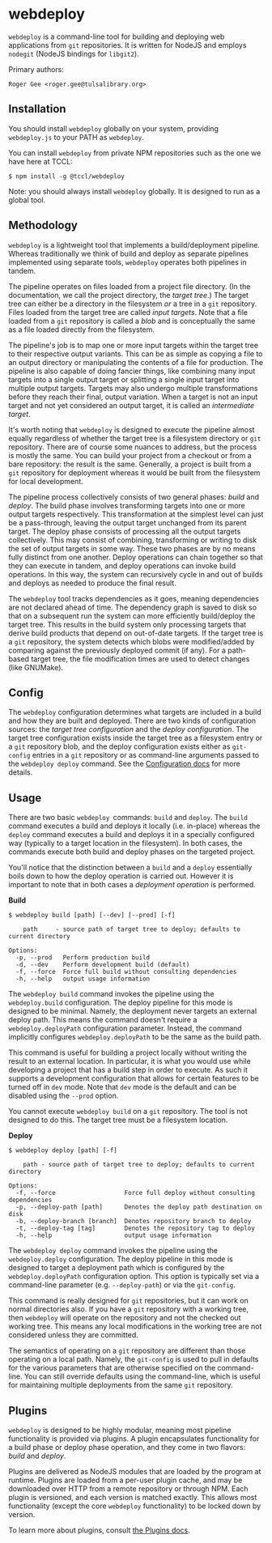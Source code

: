 # webdeploy

`webdeploy` is a command-line tool for building and deploying web applications from `git` repositories. It is written for NodeJS and employs `nodegit` (NodeJS bindings for `libgit2`).

Primary authors:

	Roger Gee <roger.gee@tulsalibrary.org>

## Installation

You should install `webdeploy` globally on your system, providing `webdeploy.js` to your PATH as `webdeploy`.

You can install `webdeploy` from private NPM repositories such as the one we have here at TCCL:

	$ npm install -g @tccl/webdeploy

Note: you should always install `webdeploy` globally. It is designed to run as a global tool.

## Methodology

`webdeploy` is a lightweight tool that implements a build/deployment pipeline. Whereas traditionally we think of build and deploy as separate pipelines implemented using separate tools, `webdeploy` operates both pipelines in tandem.

The pipeline operates on files loaded from a project file directory. (In the documentation, we call the project directory, the _target tree_.) The target tree can either be a directory in the filesystem _or_ a tree in a `git` repository. Files loaded from the target tree are called _input targets_. Note that a file loaded from a `git` repository is called a _blob_ and is conceptually the same as a file loaded directly from the filesystem.

The pipeline's job is to map one or more input targets within the target tree to their respective output variants. This can be as simple as copying a file to an output directory or manipulating the contents of a file for production. The pipeline is also capable of doing fancier things, like combining many input targets into a single output target or splitting a single input target into multiple output targets. Targets may also undergo multiple transformations before they reach their final, output variation. When a target is not an input target and not yet considered an output target, it is called an _intermediate target_.

It's worth noting that `webdeploy` is designed to execute the pipeline almost equally regardless of whether the target tree is a filesystem directory or `git` repository. There are of course some nuances to address, but the process is mostly the same. You can build your project from a checkout or from a bare repository: the result is the same. Generally, a project is built from a `git` repository for deployment whereas it would be built from the filesystem for local development.

The pipeline process collectively consists of two general phases: _build_ and _deploy_. The build phase involves transforming targets into one or more output targets respectively. This transformation at the simplest level can just be a pass-through, leaving the output target unchanged from its parent target.  The deploy phase consists of processing all the output targets collectively. This may consist of combining, transforming or writing to disk the set of output targets in some way. These two phases are by no means fully distinct from one another. Deploy operations can chain together so that they can execute in tandem, and deploy operations can invoke build operations. In this way, the system can recursively cycle in and out of builds and deploys as needed to produce the final result.

The `webdeploy` tool tracks dependencies as it goes, meaning dependencies are not declared ahead of time. The dependency graph is saved to disk so that on a subsequent run the system can more efficiently build/deploy the target tree. This results in the build system only processing targets that derive build products that depend on out-of-date targets. If the target tree is a `git` repository, the system detects which blobs were modified/added by comparing against the previously deployed commit (if any). For a path-based target tree, the file modification times are used to detect changes (like GNUMake).

## Config

The `webdeploy` configuration determines what targets are included in a build and how they are built and deployed. There are two kinds of configuration sources: the _target tree configuration_ and the _deploy configuration_. The target tree configuration exists inside the target tree as a filesystem entry or a `git` repository blob, and the deploy configuration exists either as `git-config` entries in a `git` repository or as command-line arguments passed to the `webdeploy deploy` command.
See the [Configuration docs](./doc/config.md) for more details.

## Usage

There are two basic `webdeploy `commands: `build` and `deploy`. The `build` command executes a build and deploys it locally (i.e. in-place) whereas the `deploy` command executes a build and deploys it in a specially configured way (typically to a target location in the filesystem). In both cases, the commands execute both build and deploy phases on the targeted project.

You'll notice that the distinction between a `build` and a `deploy` essentially boils down to how the deploy operation is carried out. However it is important to note that in both cases a _deployment operation_ is performed.

**Build**
```
$ webdeploy build [path] [--dev] [--prod] [-f]

    path     - source path of target tree to deploy; defaults to current directory

Options:
  -p, --prod   Perform production build
  -d, --dev    Perform development build (default)
  -f, --force  Force full build without consulting dependencies
  -h, --help   output usage information
```

The `webdeploy build` command invokes the pipeline using the `webdeploy.build` configuration. The deploy pipeline for this mode is designed to be minimal. Namely, the deployment never targets an external deploy path. This means the command doesn't require a `webdeploy.deployPath` configuration parameter. Instead, the command implicitly configures `webdeploy.deployPath` to be the same as the build path.

This command is useful for building a project locally without writing the result to an external location. In particular, it is what you would use while developing a project that has a build step in order to execute. As such it supports a development configuration that allows for certain features to be turned off in `dev` mode. Note that `dev` mode is the default and can be disabled using the `--prod` option.

You cannot execute `webdeploy build` on a `git` repository. The tool is not designed to do this. The target tree must be a filesystem location.

**Deploy**
```
$ webdeploy deploy [path] [-f]

    path - source path of target tree to deploy; defaults to current directory

Options:
  -f, --force                   Force full deploy without consulting dependencies
  -p, --deploy-path [path]      Denotes the deploy path destination on disk
  -b, --deploy-branch [branch]  Denotes repository branch to deploy
  -t, --deploy-tag [tag]        Denotes the repository tag to deploy
  -h, --help                    output usage information
```

The `webdeploy deploy` command invokes the pipeline using the `webdeploy.deploy` configuration. The deploy pipeline in this mode is designed to target a deployment path which is configured by the `webdeploy.deployPath` configuration option. This option is typically set via a command-line parameter (e.g. `--deploy-path`) or via the `git-config`.

This command is really designed for `git` repositories, but it can work on normal directories also. If you have a `git` repository with a working tree, then `webdeploy` will operate on the repository and not the checked out working tree. This means any local modifications in the working tree are not considered unless they are committed.

The semantics of operating on a `git` repository are different than those operating on a local path. Namely, the `git-config` is used to pull in defaults for the various parameters that are otherwise specified on the command-line. You can still override defaults using the command-line, which is useful for maintaining multiple deployments from the same `git` repository.

## Plugins

`webdeploy` is designed to be highly modular, meaning most pipeline functionality is provided via plugins. A plugin encapsulates functionality for a build phase or deploy phase operation, and they come in two flavors: _build_ and _deploy_.

Plugins are delivered as NodeJS modules that are loaded by the program at runtime. Plugins are loaded from a per-user plugin cache, and may be downloaded over HTTP from a remote repository or through NPM. Each plugin is versioned, and each version is matched exactly. This allows most functionality (except the core `webdeploy` functionality) to be locked down by version.

To learn more about plugins, consult [the Plugins docs](./doc/plugins.md).

